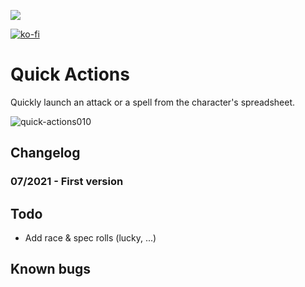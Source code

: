 

![](https://img.shields.io/badge/Foundry-v0.8.8-informational)

[![ko-fi](https://ko-fi.com/img/githubbutton_sm.svg)](https://ko-fi.com/A0A55CQPF)
<!--- Downloads @ Latest Badge -->
<!--- replace <user>/<repo> with your username/repository -->
<!--- ![Latest Release Download Count](https://img.shields.io/github/downloads/<user>/<repo>/latest/module.zip) -->

<!--- Forge Bazaar Install % Badge -->
<!--- replace <your-module-name> with the `name` in your manifest -->
<!--- ![Forge Installs](https://img.shields.io/badge/dynamic/json?label=Forge%20Installs&query=package.installs&suffix=%25&url=https%3A%2F%2Fforge-vtt.com%2Fapi%2Fbazaar%2Fpackage%2F<your-module-name>&colorB=4aa94a) -->


# Quick Actions

Quickly launch an attack or a spell from the character's spreadsheet.

![quick-actions010](https://user-images.githubusercontent.com/8818232/126681461-5b16b657-de6e-4fae-82e8-240f785f8686.gif)



## Changelog

### 07/2021 - First version

## Todo

* Add race & spec rolls (lucky, ...)

## Known bugs

